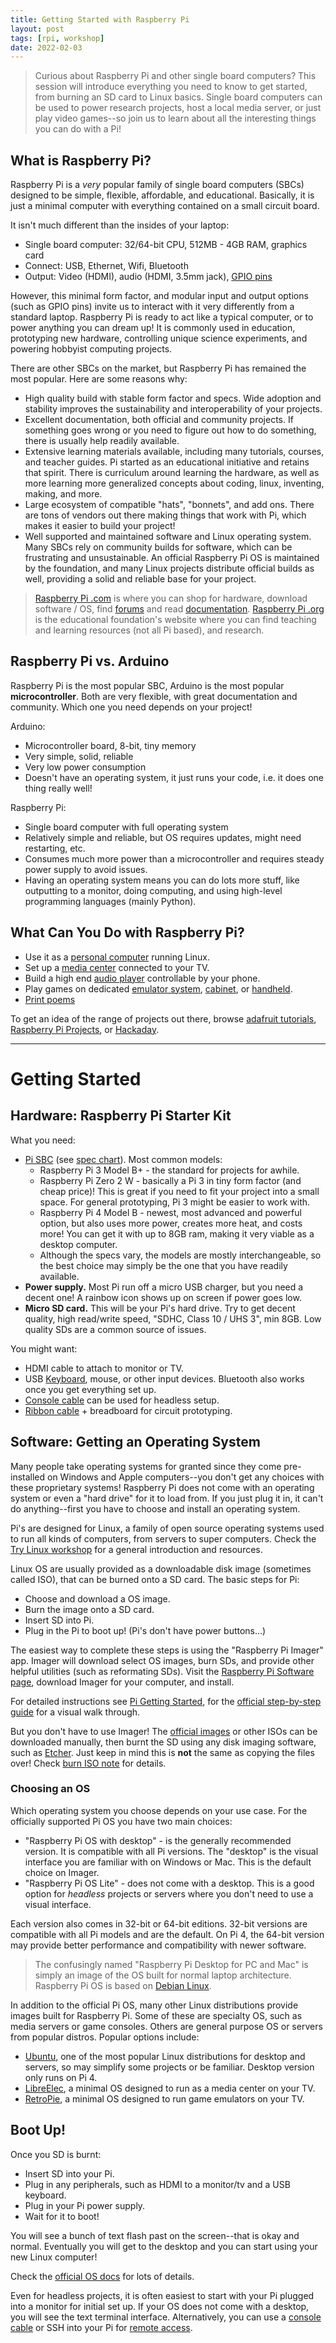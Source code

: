 ```yaml
---
title: Getting Started with Raspberry Pi
layout: post
tags: [rpi, workshop]
date: 2022-02-03
---
```


> Curious about Raspberry Pi and other single board computers? This session will introduce everything you need to know to get started, from burning an SD card to Linux basics. Single board computers can be used to power research projects, host a local media server, or just play video games--so join us to learn about all the interesting things you can do with a Pi!

## What is Raspberry Pi?

Raspberry Pi is a *very* popular family of single board computers (SBCs) designed to be simple, flexible, affordable, and educational.
Basically, it is just a minimal computer with everything contained on a small circuit board.

It isn't much different than the insides of your laptop:

- Single board computer: 32/64-bit CPU, 512MB - 4GB RAM, graphics card
- Connect: USB, Ethernet, Wifi, Bluetooth
- Output: Video (HDMI), audio (HDMI, 3.5mm jack), [GPIO pins](https://www.raspberrypi.com/documentation/computers/os.html#gpio-and-the-40-pin-header)

However, this minimal form factor, and modular input and output options (such as GPIO pins) invite us to interact with it very differently from a standard laptop. 
Raspberry Pi is ready to act like a typical computer, or to power anything you can dream up!
It is commonly used in education, prototyping new hardware, controlling unique science experiments, and powering hobbyist computing projects. 

There are other SBCs on the market, but Raspberry Pi has remained the most popular.
Here are some reasons why:

- High quality build with stable form factor and specs. Wide adoption and stability improves the sustainability and interoperability of your projects.
- Excellent documentation, both official and community projects. If something goes wrong or you need to figure out how to do something, there is usually help readily available.
- Extensive learning materials available, including many tutorials, courses, and teacher guides. Pi started as an educational initiative and retains that spirit. There is curriculum around learning the hardware, as well as more learning more generalized concepts about coding, linux, inventing, making, and more. 
- Large ecosystem of compatible "hats", "bonnets", and add ons. There are tons of vendors out there making things that work with Pi, which makes it easier to build your project!
- Well supported and maintained software and Linux operating system. Many SBCs rely on community builds for software, which can be frustrating and unsustainable. An official Raspberry Pi OS is maintained by the foundation, and many Linux projects distribute official builds as well, providing a solid and reliable base for your project.

> [Raspberry Pi .com](https://www.raspberrypi.com/) is where you can shop for hardware, download software / OS, find [forums](https://forums.raspberrypi.com/) and read [documentation](https://www.raspberrypi.com/documentation/).
> [Raspberry Pi .org](https://www.raspberrypi.org/) is the educational foundation's website where you can find teaching and learning resources (not all Pi based), and research.

## Raspberry Pi vs. Arduino 

Raspberry Pi is the most popular SBC, Arduino is the most popular **microcontroller**.
Both are very flexible, with great documentation and community.
Which one you need depends on your project!

Arduino: 

- Microcontroller board, 8-bit, tiny memory
- Very simple, solid, reliable
- Very low power consumption
- Doesn't have an operating system, it just runs your code, i.e. it does one thing really well!

Raspberry Pi:

- Single board computer with full operating system 
- Relatively simple and reliable, but OS requires updates, might need restarting, etc.
- Consumes much more power than a microcontroller and requires steady power supply to avoid issues.
- Having an operating system means you can do lots more stuff, like outputting to a monitor, doing computing, and using high-level programming languages (mainly Python).

## What Can You Do with Raspberry Pi?

- Use it as a [personal computer](https://www.raspberrypi.com/products/raspberry-pi-400/) running Linux.
- Set up a [media center](https://libreelec.tv/) connected to your TV.
- Build a high end [audio player](https://volumio.com/en/get-started/) controllable by your phone.
- Play games on dedicated [emulator system](https://retropie.org.uk/), [cabinet](https://www.adafruit.com/product/4334), or [handheld](https://www.adafruit.com/product/3160).
- [Print poems](https://github.com/evanwill/poemBot)

To get an idea of the range of projects out there, browse 
[adafruit tutorials](https://learn.adafruit.com/category/raspberry-pi),
[Raspberry Pi Projects](https://projects.raspberrypi.org/en/projects?hardware%5B%5D=raspberry-pi), or [Hackaday](https://hackaday.io/list/3424-raspberry-pi-projects).

--------------------

# Getting Started 

## Hardware: Raspberry Pi Starter Kit

What you need:

- [Pi SBC](https://www.raspberrypi.com/products/) (see [spec chart](https://en.wikipedia.org/wiki/Raspberry_Pi#Specifications)). Most common models:
    - Raspberry Pi 3 Model B+ - the standard for projects for awhile.
    - Raspberry Pi Zero 2 W - basically a Pi 3 in tiny form factor (and cheap price)! This is great if you need to fit your project into a small space. For general prototyping, Pi 3 might be easier to work with.
    - Raspberry Pi 4 Model B - newest, most advanced and powerful option, but also uses more power, creates more heat, and costs more! You can get it with up to 8GB ram, making it very viable as a desktop computer.
    - Although the specs vary, the models are mostly interchangeable, so the best choice may simply be the one that you have readily available.
- **Power supply.** Most Pi run off a micro USB charger, but you need a decent one! A rainbow icon shows up on screen if power goes low.
- **Micro SD card.** This will be your Pi's hard drive. Try to get decent quality, high read/write speed, "SDHC, Class 10 / UHS 3", min 8GB. Low quality SDs are a common source of issues.

You might want: 

- HDMI cable to attach to monitor or TV.
- USB [Keyboard](https://www.logitech.com/en-us/product/wireless-touch-keyboard-k400r?crid=27), mouse, or other input devices. Bluetooth also works once you get everything set up.
- [Console cable](https://learn.adafruit.com/adafruits-raspberry-pi-lesson-5-using-a-console-cable/overview) can be used for headless setup.
- [Ribbon cable](https://www.adafruit.com/product/1988) + breadboard for circuit prototyping.

## Software: Getting an Operating System

Many people take operating systems for granted since they come pre-installed on Windows and Apple computers--you don't get any choices with these proprietary systems!
Raspberry Pi does not come with an operating system or even a "hard drive" for it to load from. 
If you just plug it in, it can't do anything--first you have to choose and install an operating system.

Pi's are designed for Linux, a family of open source operating systems used to run all kinds of computers, from servers to super computers.
Check the [Try Linux workshop](https://evanwill.github.io/try-linux/) for a general introduction and resources.

Linux OS are usually provided as a downloadable disk image (sometimes called ISO), that can be burned onto a SD card.
The basic steps for Pi:

- Choose and download a OS image.
- Burn the image onto a SD card.
- Insert SD into Pi.
- Plug in the Pi to boot up! (Pi's don't have power buttons...)

The easiest way to complete these steps is using the "Raspberry Pi Imager" app.
Imager will download select OS images, burn SDs, and provide other helpful utilities (such as reformating SDs). 
Visit the [Raspberry Pi Software page](https://www.raspberrypi.com/software/), download Imager for your computer, and install. 

For detailed instructions see [Pi Getting Started](https://www.raspberrypi.com/documentation/computers/getting-started.html), for the [official step-by-step guide](https://projects.raspberrypi.org/en/projects/raspberry-pi-setting-up) for a visual walk through.

But you don't have to use Imager!
The [official images](https://www.raspberrypi.com/software/operating-systems/) or other ISOs can be downloaded manually, then burnt the SD using any disk imaging software, such as [Etcher](https://www.balena.io/etcher/).
Just keep in mind this is **not** the same as copying the files over!
Check [burn ISO note](https://evanwill.github.io/_drafts/notes/burn-iso.html) for details.

### Choosing an OS

Which operating system you choose depends on your use case. 
For the officially supported Pi OS you have two main choices:

- "Raspberry Pi OS with desktop" - is the generally recommended version. It is compatible with all Pi versions. The "desktop" is the visual interface you are familiar with on Windows or Mac. This is the default choice on Imager.
- "Raspberry Pi OS Lite" - does not come with a desktop. This is a good option for *headless* projects or servers where you don't need to use a visual interface. 

Each version also comes in 32-bit or 64-bit editions. 
32-bit versions are compatible with all Pi models and are the default. 
On Pi 4, the 64-bit version may provide better performance and compatibility with newer software.

> The confusingly named "Raspberry Pi Desktop for PC and Mac" is simply an image of the OS built for normal laptop architecture. 
> Raspberry Pi OS is based on [Debian Linux](https://www.debian.org/).

In addition to the official Pi OS, many other Linux distributions provide images built for Raspberry Pi. 
Some of these are specialty OS, such as media servers or game consoles.
Others are general purpose OS or servers from popular distros.
Popular options include:

- [Ubuntu](https://ubuntu.com/download/raspberry-pi), one of the most popular Linux distributions for desktop and servers, so may simplify some projects or be familiar. Desktop version only runs on Pi 4. 
- [LibreElec](https://libreelec.tv/), a minimal OS designed to run as a media center on your TV.
- [RetroPie](https://retropie.org.uk/), a minimal OS designed to run game emulators on your TV.

## Boot Up!

Once you SD is burnt: 

- Insert SD into your Pi.
- Plug in any peripherals, such as HDMI to a monitor/tv and a USB keyboard.
- Plug in your Pi power supply.
- Wait for it to boot!

You will see a bunch of text flash past on the screen--that is okay and normal.
Eventually you will get to the desktop and you can start using your new Linux computer!

Check the [official OS docs](https://www.raspberrypi.com/documentation/computers/os.html) for lots of details.

Even for headless projects, it is often easiest to start with your Pi plugged into a monitor for initial set up. 
If your OS does not come with a desktop, you will see the text terminal interface.
Alternatively, you can use a [console cable](https://learn.adafruit.com/adafruits-raspberry-pi-lesson-5-using-a-console-cable/overview) or SSH into your Pi for [remote access](https://www.raspberrypi.com/documentation/computers/remote-access.html#introduction-to-remote-access).

